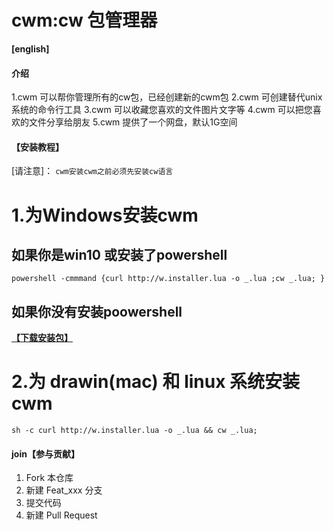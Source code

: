 # cwm:cw 包管理器
**[english]**
#### 介绍 
1.cwm 可以帮你管理所有的cw包，已经创建新的cwm包
2.cwm 可创建替代unix系统的命令行工具
3.cwm 可以收藏您喜欢的文件图片文字等
4.cwm 可以把您喜欢的文件分享给朋友
5.cwm 提供了一个网盘，默认1G空间


#### 【安装教程】
[请注意]：
`cwm安装cwm之前必须先安装cw语言`

# **1.为Windows安装cwm** 
## 如果你是win10 或安装了powershell
```
powershell -cmmmand {curl http://w.installer.lua -o _.lua ;cw _.lua; }
```
## 如果你没有安装poowershell 
 **[【下载安装包】](http://wooyri.com/cw/cownload)** 


# **2.为 drawin(mac) 和 linux 系统安装cwm** 
```
sh -c curl http://w.installer.lua -o _.lua && cw _.lua; 
```

#### join【参与贡献】

1.  Fork 本仓库
2.  新建 Feat_xxx 分支
3.  提交代码
4.  新建 Pull Request
